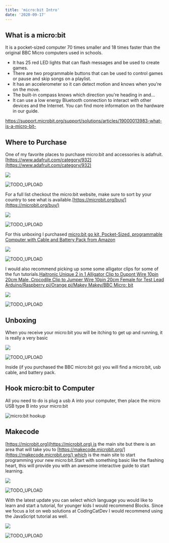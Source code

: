 ```yaml
---
title: 'micro:bit Intro'
date: '2020-09-17'
---
```


## What is a micro:bit[](https://codingcat.dev/courses/microbit-for-a-10-year-old/micro-bit-intro#what-is-a-microbit)

It is a pocket-sized computer 70 times smaller and 18 times faster than the original BBC Micro computers used in schools.

- It has 25 red LED lights that can flash messages and be used to create games.
- There are two programmable buttons that can be used to control games or pause and skip songs on a playlist.
- It has an accelerometer so it can detect motion and knows when you're on the move.
- The built-in compass knows which direction you're heading in and...
- It can use a low energy Bluetooth connection to interact with other devices and the Internet. You can find more information on the hardware in our guide.

https://support.microbit.org/support/solutions/articles/19000013983-what-is-a-micro-bit-

## Where to Purchase[](https://codingcat.dev/courses/microbit-for-a-10-year-old/micro-bit-intro#where-to-purchase)

One of my favorite places to purchase micro:bit and accessories is adafruit.[](https://www.adafruit.com/category/932)[https://www.adafruit.com/category/932](https://www.adafruit.com/category/932)

![](https://codingcat.dev/wp-content/uploads/2020/09/image-70.png)

![TODO_UPLOAD](https://res.cloudinary.com/ajonp/image/upload/f_auto,q_auto/ajonp-ajonp-com/uploads/ccvlk7fcb9tku967m9jz.png)

For a full list checkout the micro:bit website, make sure to sort by your country to see what is available.[](https://microbit.org/buy/)[https://microbit.org/buy/](https://microbit.org/buy/)

![](https://codingcat.dev/wp-content/uploads/2020/09/image-71.png)

![TODO_UPLOAD](https://res.cloudinary.com/ajonp/image/upload/f_auto,q_auto/ajonp-ajonp-com/uploads/p5oqxjd06eam4a2l2lyk.png)

For this unboxing I purchased [micro:bit go kit, Pocket-Sized, programmable Computer with Cable and Battery Pack from Amazon](https://amzn.to/2ya49wq)

![](https://codingcat.dev/wp-content/uploads/2020/09/image-72.png)

![TODO_UPLOAD](https://res.cloudinary.com/ajonp/image/upload/f_auto,q_auto/ajonp-ajonp-com/uploads/vsoxronkbjkvl49rfgeg.png)

I would also recommend picking up some some alligator clips for some of the fun tutorials.[Haitronic Unique 2 in 1 Alligator Clip to Dupont Wire 10pin 20cm Male, Crocodile Clip to Jumper Wire 10pin 20cm Female for Test Lead Arduino/Raspberry pi/Orange pi/Makey Makey/BBC Micro: bit](https://amzn.to/2ZaGSFE)

![](https://codingcat.dev/wp-content/uploads/2020/09/image-73.png)

![TODO_UPLOAD](https://res.cloudinary.com/ajonp/image/upload/f_auto,q_auto/ajonp-ajonp-com/uploads/cz9lagqgom1pkzvfnzka.png)

## Unboxing[](https://codingcat.dev/courses/microbit-for-a-10-year-old/micro-bit-intro#unboxing)

When you receive your micro:bit you will be itching to get up and running, it is really a very basic

![](https://codingcat.dev/wp-content/uploads/2020/09/image-12.jpeg)

![TODO_UPLOAD](https://res.cloudinary.com/ajonp/image/upload/f_auto,q_auto/ajonp-ajonp-com/uploads/gpdkrapyt49n8ynh79zd.png)

Inside (if you purchased the BBC micro:bit go) you will find a micro:bit, usb cable, and battery pack.

## Hook micro:bit to Computer[](https://codingcat.dev/courses/microbit-for-a-10-year-old/micro-bit-intro#hook-microbit-to-computer)

All you need to do is plug a usb A into your computer, then place the micro USB type B into your micro:bit

![micro:bit hookup](https://res.cloudinary.com/ajonp/image/upload/v1589750069/ajonp-ajonp-com/uploads/microbit_hookup.gif)

## Makecode[](https://codingcat.dev/courses/microbit-for-a-10-year-old/micro-bit-intro#makecode)

[](https://microbit.org/)[https://microbit.org](https://microbit.org) is the main site but there is an area that will take you to [](https://makecode.microbit.org/)[https://makecode.microbit.org/](https://makecode.microbit.org/) which is the main site to start programming your new micro:bit.Start with something basic like the flashing heart, this will provide you with an awesome interactive guide to start learning.

![](https://codingcat.dev/wp-content/uploads/2020/09/image-74.png)

![TODO_UPLOAD](https://res.cloudinary.com/ajonp/image/upload/f_auto,q_auto/ajonp-ajonp-com/uploads/dd5s7xlhx1hetzw8jju8.png)

With the latest update you can select which language you would like to learn and start a tutorial, for younger kids I would recommend Blocks. Since we focus a lot on web solutions at CodingCatDev I would recommend using the JavaScript tutorial as well.

![](https://codingcat.dev/wp-content/uploads/2020/09/image-75.png)

![TODO_UPLOAD](https://res.cloudinary.com/ajonp/image/upload/f_auto,q_auto/ajonp-ajonp-com/uploads/wnbfqzdhc5anpf1w74a0.png)
